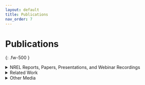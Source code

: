 ```yaml
---
layout: default
title: Publications
nav_order: 7
---
```


# Publications
{: .fw-500 }

<details markdown="block" class="level1-collapse-section">
  <summary class="pub-header">NREL Reports, Papers, Presentations, and Webinar Recordings</summary>

  <details markdown="block" class="level2-collapse-section"><summary class="pub-header">Reports and Papers</summary>
    
  [Impact Analysis of Transitioning to Heat Pump Rooftop Units for the U.S. Commercial Building Stock (2023)](https://www.hpc2023.org/wp-content/uploads/gravity_forms/3-7075ba8a16c5f78b321724d090fb2a34/2023/05/1143_HPC2023_Full_Paper_CaraDonna_v03.pdf){: .pub-link}. Exploration of the effects of transitioning all installed, existing RTUs to high performance heat pump RTUs for the U.S. commercial building stock.

  [ComStock Documentation (2023)](https://www.nrel.gov/docs/fy23osti/83819.pdf){: .pub-link}. Methodology and assumptions behind ComStock.

  [Building Stock Cluster Methodology Documentation (2023)](https://www.nrel.gov/docs/fy23osti/84648.pdf){: .pub-link}. Clustering of counties together represents a similarity of building characteristics and climate zone.

  [U.S. Building Stock Characterization Study (2022)](https://www.nrel.gov/docs/fy22osti/83063.pdf){: .pub-link}. A National Typology for Decarbonizing U.S.

  [End-Use Load Profiles Executive Summary (2022)](https://www.nrel.gov/docs/fy22osti/82689.pdf){: .pub-link}. Executive summary of the End Use Load Profile Technical Report.

  [End-Use Load Profiles Technical Report (2022)](https://www.nrel.gov/docs/fy22osti/80889.pdf){: .pub-link}. Documents the EULP dataset, including detailed description of model improvements made for calibration, along with an explanation of validation and uncertainty of results.

  [LA100 Executive Summary (2021)](https://www.nrel.gov/docs/fy21osti/79444-ES.pdf){: .pub-link}. The Los Angeles 100% Renewable Energy Study.
  </details>

  <details markdown="block" class="level2-collapse-section"><summary class="pub-header">Presentations</summary>

  [Introduction to ComStock (2023)](https://www.nrel.gov/docs/fy23osti/86634.pdf){: .pub-link}. Introduction presentation to ComStock, including high-level methodology, example use cases and how to access the data.

  [End-Use Savings Shapes: Commercial 2023 Release 1 Dataset Release Presentation (2023)](https://www.nrel.gov/docs/fy23osti/85853.pdf){: .pub-link}. End-Use Savings Shapes Commercial 2023 Release 1 webinar slide deck.
  </details>
  <details markdown="block" class="level2-collapse-section"><summary class="pub-header">Webinar Recordings</summary>

  [End-Use Savings Shapes: Commercial 2023 Release 2 Dataset Release Webinar (2023)](https://www.youtube.com/watch?v=uA8bThraO_E){: .pub-link}. Presented by Chris Caradonna from NREL, provides full details on End-Use Savings Shapes for commercial buildings, sample results, and data access tips. (October 2023)

  [End-Use Savings Shapes: Commercial 2023 Release 1 Dataset Release Webinar (2023)](https://www.youtube.com/watch?v=7BHQfk6kvso){: .pub-link}. Presented by Chris Caradonna from NREL, provides full details on End-Use Savings Shapes for commercial buildings, sample results, and data access tips. (March 2023)
  </details>
</details>

<details markdown="block" class="level1-collapse-section">
  <summary class="pub-header">Related Work</summary>

  [ISO New England 2023 Heating Electrification Study](https://www.iso-ne.com/static-assets/documents/2023/04/heatfx2023_final.pdf){: .pub-link}. Presentation about an electrification forecasting tool developed using ComStock and ResStock datasets.

  [Development of Prototypical District-Scale Models: Preprint](https://www.nrel.gov/docs/fy23osti/86589.pdf){: .pub-link}. Report detailing prototype district models.

  [ResStock Publication Page](https://resstock.nrel.gov/page/publications){: .pub-link}. Publications to date using the ResStock analysis.

  [Choosing the Best Carbon Factor for the Job](https://aceee2022.conferencespot.org/event-data/pdf/catalyst_activity_32485/catalyst_activity_paper_20220810190542996_ca9a88a9_04f7_48dc_88c1_2ba530e44474){: .pub-link}. Explores available carbon emissions factors and the impact of factor selection.

  [Practical Guidance and Use Cases – Berkeley National Lab](https://emp.lbl.gov/publications/end-use-load-profiles-us-building-1){: .pub-link}. Example applications and considerations for utilities.

  [Time-Sensitive Value (TSV) Calculator - Berkeley National Lab](https://emp.lbl.gov/publications/time-sensitive-value-calculator){: .pub-link}. Excel-based tool from Lawrence Berkeley National Lab that estimates the value of energy efficiency and other distributed energy resource (DER) measures using hourly estimates of electricity system costs.
</details>

<details markdown="block" class="level1-collapse-section"><summary class="pub-header">Other Media</summary>
  [NREL Building Stock Dashboards on Tableau Public](https://public.tableau.com/app/profile/nrel.buildingstock){: .pub-link}. Project dashboards using ComStock and ResStock data.
</details>
